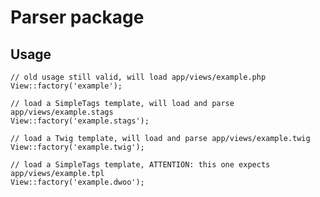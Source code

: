 # Parser package

## Usage

    // old usage still valid, will load app/views/example.php
    View::factory('example');

    // load a SimpleTags template, will load and parse app/views/example.stags
    View::factory('example.stags');

    // load a Twig template, will load and parse app/views/example.twig
    View::factory('example.twig');

    // load a SimpleTags template, ATTENTION: this one expects app/views/example.tpl
    View::factory('example.dwoo');